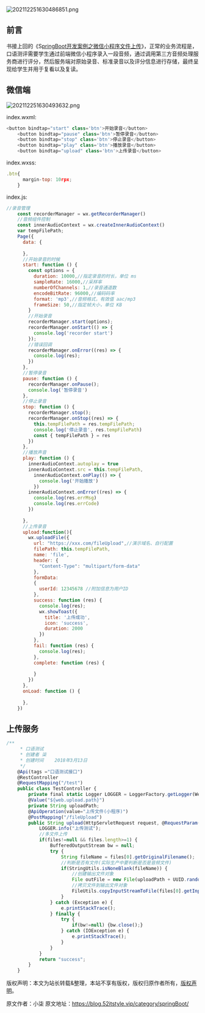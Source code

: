 


![202112251630486851.png](https://gitee.com/hezhiyuan007/java-study/raw/master/images/SpringBoot4/dda3b65f-b5b7-4856-a6b0-f2a6487f10a3.png)

## 前言

书接上回的《S[pringBoot开发案例之微信小程序文件上传](https://blog.52itstyle.vip/archives/2556/)》，正常的业务流程是，口语测评需要学生通过前端微信小程序录入一段音频，通过调用第三方音频处理服务商进行评分，然后服务端对原始录音、标准录音以及评分信息进行存储，最终呈现给学生并用于复看以及复读。

## 微信端

![202112251630493632.png](https://gitee.com/hezhiyuan007/java-study/raw/master/images/SpringBoot4/c527c921-c089-42ad-b57c-86636835490f.png)

index.wxml:

```js 
<button bindtap="start" class='btn'>开始录音</button>
    <button bindtap="pause" class='btn'>暂停录音</button>
    <button bindtap="stop" class='btn'>停止录音</button>
    <button bindtap="play" class='btn'>播放录音</button>
    <button bindtap="upload" class='btn'>上传录音</button>
```

index.wxss:


```js 
.btn{
      margin-top: 10rpx;
    }
```

index.js:


```js 
//录音管理
    const recorderManager = wx.getRecorderManager()
    //音频组件控制
    const innerAudioContext = wx.createInnerAudioContext()
    var tempFilePath;
    Page({
      data: {
    
      },
      //开始录音的时候
      start: function () {
        const options = {
          duration: 10000,//指定录音的时长，单位 ms
          sampleRate: 16000,//采样率
          numberOfChannels: 1,//录音通道数
          encodeBitRate: 96000,//编码码率
          format: 'mp3',//音频格式，有效值 aac/mp3
          frameSize: 50,//指定帧大小，单位 KB
        }
        //开始录音
        recorderManager.start(options);
        recorderManager.onStart(() => {
          console.log('recorder start')
        });
        //错误回调
        recorderManager.onError((res) => {
          console.log(res);
        })
      },
      //暂停录音
      pause: function () {
        recorderManager.onPause();
        console.log('暂停录音')
      },
      //停止录音
      stop: function () {
        recorderManager.stop();
        recorderManager.onStop((res) => {
          this.tempFilePath = res.tempFilePath;
          console.log('停止录音', res.tempFilePath)
          const { tempFilePath } = res
        })
      },
      //播放声音
      play: function () {
        innerAudioContext.autoplay = true
        innerAudioContext.src = this.tempFilePath,
          innerAudioContext.onPlay(() => {
            console.log('开始播放')
          })
        innerAudioContext.onError((res) => {
          console.log(res.errMsg)
          console.log(res.errCode)
        })
    
      },
      //上传录音
      upload:function(){
        wx.uploadFile({
          url: "https://xxx.com/fileUpload",//演示域名、自行配置
          filePath: this.tempFilePath,
          name: 'file',
          header: {
            "Content-Type": "multipart/form-data"
          },
          formData:
          {
            userId: 12345678 //附加信息为用户ID
          },
          success: function (res) {
            console.log(res);
            wx.showToast({
              title: '上传成功',
              icon: 'success',
              duration: 2000
            })
          },
          fail: function (res) {
            console.log(res);
          },
          complete: function (res) {
    
          }
        })
      },
      onLoad: function () {
    
      },
    })
```

## 上传服务


```js 
/**
     * 口语测试
     * 创建者 柒
     * 创建时间    2018年3月13日
     */
    @Api(tags ="口语测试接口")
    @RestController
    @RequestMapping("/test")
    public class TestController {
        private final static Logger LOGGER = LoggerFactory.getLogger(WechatController.class);
        @Value("${web.upload.path}")
        private String uploadPath;
        @ApiOperation(value="上传文件(小程序)")
        @PostMapping("/fileUpload")
        public String upload(HttpServletRequest request, @RequestParam("file")MultipartFile[] files){
            LOGGER.info("上传测试");
            //多文件上传
            if(files!=null && files.length>=1) {
                BufferedOutputStream bw = null;
                try {
                    String fileName = files[0].getOriginalFilename();
                    //判断是否有文件(实际生产中要判断是否是音频文件)
                    if(StringUtils.isNoneBlank(fileName)) {
                        //创建输出文件对象
                        File outFile = new File(uploadPath + UUID.randomUUID().toString()+ FileUtil.getFileType(fileName));
                        //拷贝文件到输出文件对象
                        FileUtils.copyInputStreamToFile(files[0].getInputStream(), outFile);
                    }
                } catch (Exception e) {
                    e.printStackTrace();
                } finally {
                    try {
                        if(bw!=null) {bw.close();}
                    } catch (IOException e) {
                        e.printStackTrace();
                    }
                }
            }
            return "success";
        }
    }
```
  
版权声明：本文为站长转载&整理，本站不享有版权，版权归原作者所有，[版权声明](https://gitee.com/hezhiyuan007/java-notes/raw/master/disclaimer.md)。




原文作者：小柒 原文地址：https://blog.52itstyle.vip/category/springBoot/